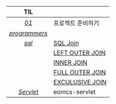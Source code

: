 |TIL||
|:---:|---|
|[*01*](./01/README.md)|프로젝트 준비하기|
|[*programmers*](https://github.com/leeseoeun/programmers.git)||
|[*sql*](./sql)|[SQL Join](./sql/SQLJoin.md)|
||[LEFT OUTER JOIN](./sql/LeftOuterJoin.md)|
||[INNER JOIN](./sql/InnerJoin.md)|
||[FULL OUTER JOIN](./sql/FullOuterJoin.md)|
||[EXCULUSIVE JOIN](./sql/ExculusiveJoin.md)|
|[*Servlet*](./Servlet)|eomcs-servlet|
